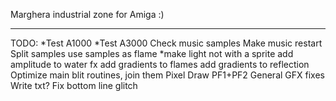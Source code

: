Marghera industrial zone for Amiga :)

--------------------------------------

TODO:
*Test A1000
*Test A3000
Check music samples
Make music restart
Split samples
use samples as flame
*make light not with a sprite
add amplitude to water fx
add gradients to flames
add gradients to reflection
Optimize main blit routines, join them
Pixel Draw PF1+PF2
General GFX fixes
Write txt?
Fix bottom line glitch